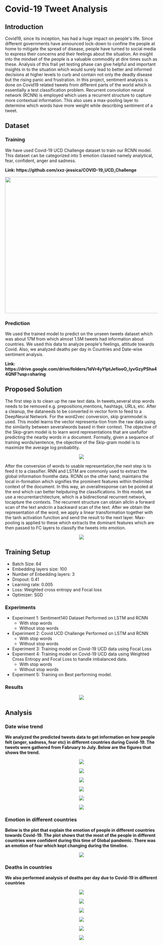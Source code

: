# Covid-19 Tweet Analysis

## Introduction
Covid19, since its inception, has had a huge impact on people's life. Since different governments have announced lock-down to confine the people at home to mitigate the spread of disease, people have turned to social media to express their concerns and their feelings about the situation. An insight into the mindset of the people is a valuable commodity at dire times such as these. Analysis of this frail yet testing phase can give helpful and important insights in to the situation which would surely lead to better and informed decisions at higher levels to curb and contain not only the deadly disease but the rising panic and frustration. 
In this project, sentiment analysis is done on Covid19 related tweets from different parts of the world which is essentially a test classification problem. Recurrent convolution neural network (RCNN) is employed which uses a recurrent structure to capture more contextual information. This also uses a max-pooling layer to determine which words have more weight while describing sentiment of a tweet.

## Dataset

  ### Training
  <p> We  have  used  Covid-19  UCD  Challenge  dataset to train our RCNN model. This dataset can be categorized into 5 emotion classed namely analytical, fear, confident, anger   and sadness. </p>
  <b> Link: https://github.com/xxz-jessica/COVID-19_UCD_Challenge </b>

  <p align="center"> <img width=800 height= 450 src="https://github.com/UsamaI000/G2H_Project_DLSpring2020/blob/master/images/word_cloud_anger.png"> </p>
  
  ### Prediction
  <p> We used the trained model to predict on the unseen tweets dataset which was about 17M from which almost 1.5M tweets had information about countries. We used this 
  data to analyze people's feelings, attitude towards Covid. Also, we analyzed deaths per day in Countries and Date-wise sentiment analysis. </p>
  <b> Link: https://drive.google.com/drive/folders/1dVr4yYlptJefiooO_lyvGzyPSha44QNF?usp=sharing </b>

## Proposed Solution
The first step is to clean up the raw text data.  In tweets,several stop words needs to be removed e.g.  prepositions,mentions,  hashtags,  URLs,  etc.   After a cleanup,  the dataneeds  to  be  converted  in  vector  form  to  feed  to  a  DeepNeural Network.  For the word2vec conversion, skip grammodel  is  used. This  model  learns  the  vector  representa-tion from the raw data using the similarity between severalwords  based  in  their  context. The  objective of the Skip-gram model is to learn word representations that are usefulfor predicting the nearby words in a document. Formally, given a sequence of training words/sentence, the objective of the Skip-gram model is to maximize the average log probability.

<p align="center">
  <img src="https://github.com/UsamaI000/G2H_Project_DLSpring2020/blob/master/images/w2v.png">
</p>

After the conversion of words to usable representation,the next step is to feed it to a classifier. RNN and LSTM are commonly used to extract the global information fromthe data.  RCNN on the other hand, maintains the local in-formation which signifies the prominent features within thelimited  context  of  the  document. In this way, an overallresponse  can  be  pooled  at  the  end  which  can  better  helpduring the classifications. In this model, we use a recurrentarchitecture, which is a bidirectional recurrent network, tocapture the contexts. The recurrent structure can obtain allclin a forward scan of the text andcrin a backward scan of the text. After we obtain the representation of the word, we apply a linear transformation together with the tanh activation function and send the result to the next layer. Max-pooling is applied to these which extracts the dominant features which are then passed to FC layers to classify the tweets into emotion.

<p align="center">
  <img src="https://github.com/UsamaI000/G2H_Project_DLSpring2020/blob/master/images/architecture.jpeg">
</p>

## Training Setup
   
   - Batch Size: 64
   - Embedding layers size: 100
   - Number of Enbedding layers: 3
   - Dropout: 0.41
   - Learning rate: 0.005
   - Loss: Weighted cross entropy and Focal loss
   - Optimizer: SGD
   
   ### Experiments
   - Experiment 1: Sentiment140 Dataset
        Performed on LSTM and RCNN
        - With stop words
        - Without stop words
   - Experiment 2: Covid UCD Challenge
        Performed on LSTM and RCNN
        - With stop words
        - Without stop words  
   - Experiment 3: Training model on Covid-19 UCD data using Focal Loss
   - Experiment 4: Training model on Covid-19 UCD data using Weighted Cross Entropy and Focal Loss to handle imbalanced data.
        - With stop words
        - Without stop words
   - Experiment 5: Training on Best performing model.
  
   ### Results

   <p align="center"> <img src="https://github.com/UsamaI000/G2H_Project_DLSpring2020/blob/master/images/Capture.PNG"> </p>

## Analysis

   ### Date wise trend
   <b> We analyzed the predicted tweets data to get information on how people felt (anger, sadness, fear etc) in different countries during Covid-19. 
       The tweets were gathered from Fabruary to July. Below are the figures that shows the trend. </b>
       
   <p align="center"> <img src="https://github.com/UsamaI000/G2H_Project_DLSpring2020/blob/master/images/datewise_country_emotion_Pakistan.png"> </p>    
       
   <p align="center"> <img src="https://github.com/UsamaI000/G2H_Project_DLSpring2020/blob/master/images/datewise_country_emotion_Canada.png"> </p>
   
   <p align="center"> <img src="https://github.com/UsamaI000/G2H_Project_DLSpring2020/blob/master/images/datewise_country_emotion_India.png"> </p>
   
   <p align="center"> <img src="https://github.com/UsamaI000/G2H_Project_DLSpring2020/blob/master/images/datewise_country_emotion_Nigeria.png"> </p>
   
   <p align="center"> <img src="https://github.com/UsamaI000/G2H_Project_DLSpring2020/blob/master/images/datewise_country_emotion_United Kingdom.png"> </p>
   
   <p align="center"> <img src="https://github.com/UsamaI000/G2H_Project_DLSpring2020/blob/master/images/datewise_country_emotion_United States.png"> </p>
   
   ### Emotion in different countries
   <b> Below is the plot that explain the emotion of people in different countries towards Covid-19. The plot shows that the most of the people in 
       different countries were confident during this time of Global pandemic. There was an emotion of fear which kept changing during the timeline.</b>
   
   <p align="center"> <img src="https://github.com/UsamaI000/G2H_Project_DLSpring2020/blob/master/images/country_emotion.png"> </p>
   
   ### Deaths in countries
   <b> We also performed analysis of deaths per day due to Covid-19 in different countries </b>
   
   <p align="center"> <img src="https://github.com/UsamaI000/G2H_Project_DLSpring2020/blob/master/images/pakistan.PNG"> </p>
   
   
   <p align="center"> <img src="https://github.com/UsamaI000/G2H_Project_DLSpring2020/blob/master/images/canada.PNG"> </p>
   
   
   <p align="center"> <img src="https://github.com/UsamaI000/G2H_Project_DLSpring2020/blob/master/images/india.PNG"> </p>
   
   
   <p align="center"> <img src="https://github.com/UsamaI000/G2H_Project_DLSpring2020/blob/master/images/nigeria.PNG"> </p>
   
   
   <p align="center"> <img src="https://github.com/UsamaI000/G2H_Project_DLSpring2020/blob/master/images/us.PNG"> </p>
   
   
   <p align="center"> <img src="https://github.com/UsamaI000/G2H_Project_DLSpring2020/blob/master/images/uk.PNG"> </p>
   
   
